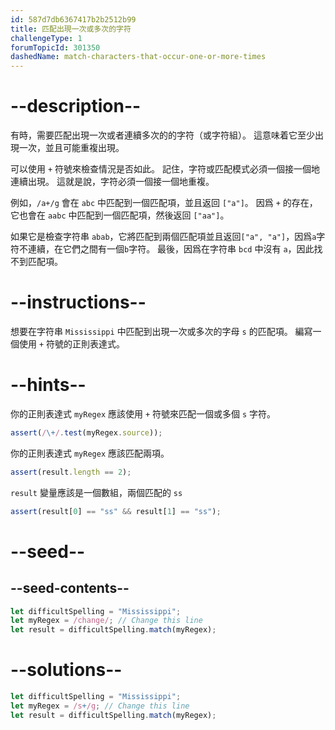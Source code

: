 ```yaml
---
id: 587d7db6367417b2b2512b99
title: 匹配出現一次或多次的字符
challengeType: 1
forumTopicId: 301350
dashedName: match-characters-that-occur-one-or-more-times
---
```


# --description--

有時，需要匹配出現一次或者連續多次的的字符（或字符組）。 這意味着它至少出現一次，並且可能重複出現。

可以使用 `+` 符號來檢查情況是否如此。 記住，字符或匹配模式必須一個接一個地連續出現。 這就是說，字符必須一個接一個地重複。

例如，`/a+/g` 會在 `abc` 中匹配到一個匹配項，並且返回 `["a"]`。 因爲 `+` 的存在，它也會在 `aabc` 中匹配到一個匹配項，然後返回 `["aa"]`。

如果它是檢查字符串 `abab`，它將匹配到兩個匹配項並且返回`["a", "a"]`，因爲`a`字符不連續，在它們之間有一個`b`字符。 最後，因爲在字符串 `bcd` 中沒有 `a`，因此找不到匹配項。

# --instructions--

想要在字符串 `Mississippi` 中匹配到出現一次或多次的字母 `s` 的匹配項。 編寫一個使用 `+` 符號的正則表達式。

# --hints--

你的正則表達式 `myRegex` 應該使用 `+` 符號來匹配一個或多個 `s` 字符。

```js
assert(/\+/.test(myRegex.source));
```

你的正則表達式 `myRegex` 應該匹配兩項。

```js
assert(result.length == 2);
```

`result` 變量應該是一個數組，兩個匹配的 `ss`

```js
assert(result[0] == "ss" && result[1] == "ss");
```

# --seed--

## --seed-contents--

```js
let difficultSpelling = "Mississippi";
let myRegex = /change/; // Change this line
let result = difficultSpelling.match(myRegex);
```

# --solutions--

```js
let difficultSpelling = "Mississippi";
let myRegex = /s+/g; // Change this line
let result = difficultSpelling.match(myRegex);
```
